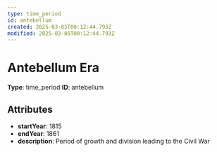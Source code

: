 ```yaml
---
type: time_period
id: antebellum
created: 2025-03-05T00:12:44.793Z
modified: 2025-03-05T00:12:44.793Z
---
```


# Antebellum Era

**Type**: time_period
**ID**: antebellum

## Attributes

- **startYear**: 1815
- **endYear**: 1861
- **description**: Period of growth and division leading to the Civil War

